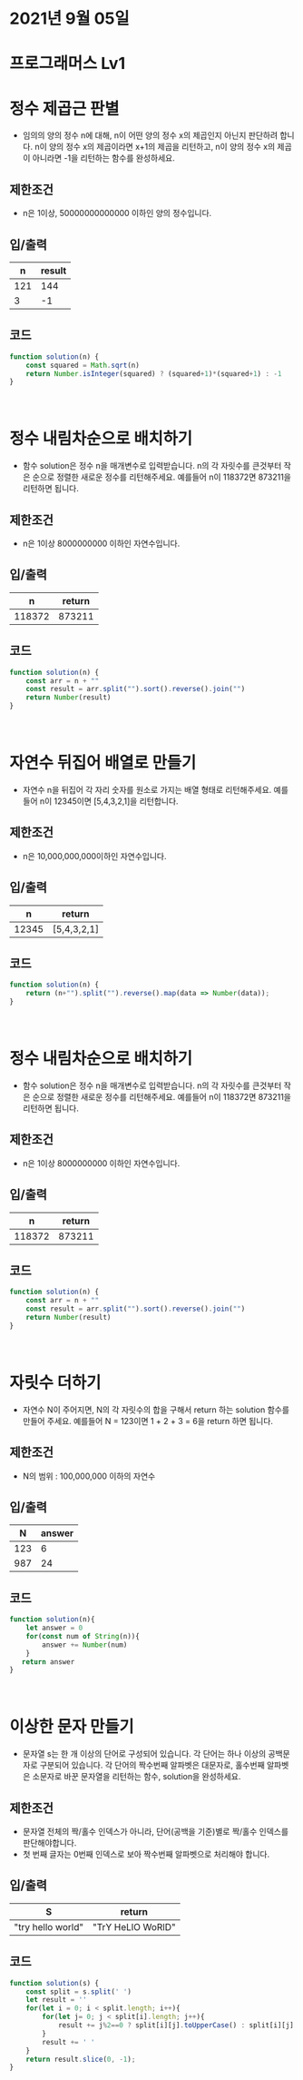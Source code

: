# 2021년 9월 05일
# 프로그래머스 Lv1
# 정수 제곱근 판별
- 임의의 양의 정수 n에 대해, n이 어떤 양의 정수 x의 제곱인지 아닌지 판단하려 합니다.
n이 양의 정수 x의 제곱이라면 x+1의 제곱을 리턴하고, n이 양의 정수 x의 제곱이 아니라면 -1을 리턴하는 함수를 완성하세요.

## 제한조건 
- n은 1이상, 50000000000000 이하인 양의 정수입니다.
## 입/출력
|n|result|
|------|---|
|121|144|
|3|-1|
## 코드
```javascript
function solution(n) {
    const squared = Math.sqrt(n)
    return Number.isInteger(squared) ? (squared+1)*(squared+1) : -1
}
```

<br>

# 정수 내림차순으로 배치하기
- 함수 solution은 정수 n을 매개변수로 입력받습니다. n의 각 자릿수를 큰것부터 작은 순으로 정렬한 새로운 정수를 리턴해주세요. 예를들어 n이 118372면 873211을 리턴하면 됩니다.
## 제한조건 
- n은 1이상 8000000000 이하인 자연수입니다.
## 입/출력
|n|return|
|------|---|
|118372|873211|
## 코드
```javascript
function solution(n) {
    const arr = n + ""
    const result = arr.split("").sort().reverse().join("")
    return Number(result)
}
```

<br>

# 자연수 뒤집어 배열로 만들기
- 자연수 n을 뒤집어 각 자리 숫자를 원소로 가지는 배열 형태로 리턴해주세요. 예를들어 n이 12345이면 [5,4,3,2,1]을 리턴합니다.
## 제한조건 
- n은 10,000,000,000이하인 자연수입니다.
## 입/출력
|n|return|
|------|---|
|12345|[5,4,3,2,1]|
## 코드
```javascript
function solution(n) {
    return (n+"").split("").reverse().map(data => Number(data));
}
```

<br>

# 정수 내림차순으로 배치하기
- 함수 solution은 정수 n을 매개변수로 입력받습니다. n의 각 자릿수를 큰것부터 작은 순으로 정렬한 새로운 정수를 리턴해주세요. 예를들어 n이 118372면 873211을 리턴하면 됩니다.
## 제한조건 
- n은 1이상 8000000000 이하인 자연수입니다.
## 입/출력
|n|return|
|------|---|
|118372|873211|
## 코드
```javascript
function solution(n) {
    const arr = n + ""
    const result = arr.split("").sort().reverse().join("")
    return Number(result)
}
```

<br>

# 자릿수 더하기
- 자연수 N이 주어지면, N의 각 자릿수의 합을 구해서 return 하는 solution 함수를 만들어 주세요.
예를들어 N = 123이면 1 + 2 + 3 = 6을 return 하면 됩니다.
## 제한조건 
- N의 범위 : 100,000,000 이하의 자연수
## 입/출력
|N|answer|
|------|---|
|123|6|
|987|24|
## 코드
```javascript
function solution(n){
    let answer = 0
    for(const num of String(n)){
        answer += Number(num)
    }
   return answer
}
```

<br>

# 이상한 문자 만들기
- 문자열 s는 한 개 이상의 단어로 구성되어 있습니다. 각 단어는 하나 이상의 공백문자로 구분되어 있습니다. 각 단어의 짝수번째 알파벳은 대문자로, 홀수번째 알파벳은 소문자로 바꾼 문자열을 리턴하는 함수, solution을 완성하세요.
## 제한조건 
- 문자열 전체의 짝/홀수 인덱스가 아니라, 단어(공백을 기준)별로 짝/홀수 인덱스를 판단해야합니다.
- 첫 번째 글자는 0번째 인덱스로 보아 짝수번째 알파벳으로 처리해야 합니다.
## 입/출력
|S|return|
|------|---|
|"try hello world"|"TrY HeLlO WoRlD"|
## 코드
```javascript
function solution(s) {
    const split = s.split(' ')
    let result = ''
    for(let i = 0; i < split.length; i++){
        for(let j= 0; j < split[i].length; j++){
            result += j%2==0 ? split[i][j].toUpperCase() : split[i][j].toLowerCase()   
        }
        result += ' '
    }
    return result.slice(0, -1);
}
```